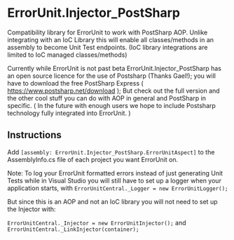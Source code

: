 ﻿# ErrorUnit.Injector_PostSharp
Compatibility library for ErrorUnit to work with PostSharp AOP.
Unlike integrating with an IoC Library this will enable all classes/methods in an assembly to become Unit Test endpoints. 
(IoC library integrations are limited to IoC managed classes/methods)

Currently while ErrorUnit is not past beta ErrorUnit.Injector_PostSharp has an open source licence for the use of Postsharp (Thanks Gael!);
you will have to download the free PostSharp Express ( https://www.postsharp.net/download ); 
But check out the full version and the other cool stuff you can do with AOP in general and PostSharp in specific. 
( In the future with enough users we hope to include Postsharp technology fully integrated into ErrorUnit. )

## Instructions 

Add `[assembly: ErrorUnit.Injector_PostSharp.ErrorUnitAspect]` to the AssemblyInfo.cs file of each project you want ErrorUnit on.

Note:
To log your ErrorUnit formatted errors instead of just generating Unit Tests while in Visual Studio you will still have to set up a logger when your application starts, with  `ErrorUnitCentral._Logger = new ErrorUnitLogger();`

But since this is an AOP and not an IoC library you will not need to set up the Injector with:

`ErrorUnitCentral._Injector = new ErrorUnitInjector();`
and
`ErrorUnitCentral._LinkInjector(container);`